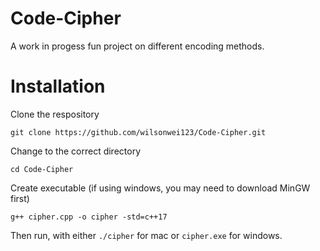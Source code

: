 # Code-Cipher
A work in progess fun project on different encoding methods.
# Installation
Clone the respository
```
git clone https://github.com/wilsonwei123/Code-Cipher.git
```
Change to the correct directory
```
cd Code-Cipher
```
Create executable (if using windows, you may need to download MinGW first)
```
g++ cipher.cpp -o cipher -std=c++17
```
Then run, with either ```./cipher``` for mac or ```cipher.exe``` for windows.
